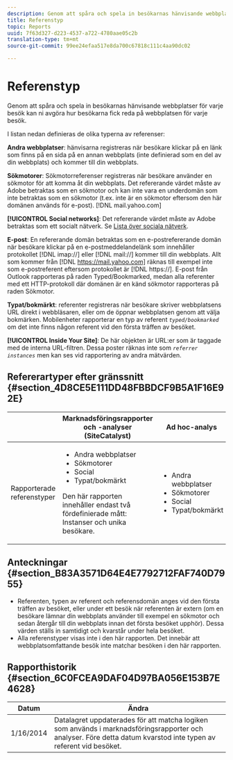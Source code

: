```yaml
---
description: Genom att spåra och spela in besökarnas hänvisande webbplatser för varje besök kan ni avgöra hur besökarna fick reda på webbplatsen för varje besök.
title: Referenstyp
topic: Reports
uuid: 7f63d327-d223-4537-a722-4780aae05c2b
translation-type: tm+mt
source-git-commit: 99ee24efaa517e8da700c67818c111c4aa90dc02

---
```



# Referenstyp

Genom att spåra och spela in besökarnas hänvisande webbplatser för varje besök kan ni avgöra hur besökarna fick reda på webbplatsen för varje besök.

I listan nedan definieras de olika typerna av referenser:

**Andra webbplatser**: hänvisarna registreras när besökare klickar på en länk som finns på en sida på en annan webbplats (inte definierad som en del av din webbplats) och kommer till din webbplats.

**Sökmotorer**: Sökmotorreferenser registreras när besökare använder en sökmotor för att komma åt din webbplats. Det refererande värdet måste av Adobe betraktas som en sökmotor och kan inte vara en underdomän som inte betraktas som en sökmotor (t.ex. inte är en sökmotor eftersom den här domänen används för e-post). [!DNL mail.yahoo.com]

**[!UICONTROL Social networks]**: Det refererande värdet måste av Adobe betraktas som ett socialt nätverk. Se [Lista över sociala nätverk](https://helpx.adobe.com/analytics/kb/list-social-networks.html).

**E-post**: En refererande domän betraktas som en e-postrefererande domän när besökare klickar på en e-postmeddelandelänk som innehåller protokollet [!DNL imap://] eller [!DNL mail://] kommer till din webbplats. Allt som kommer från [!DNL https://mail.yahoo.com] räknas till exempel inte som e-postreferent eftersom protokollet är [!DNL https://]. E-post från Outlook rapporteras på raden Typed/Bookmarked, medan alla referenter med ett HTTP-protokoll där domänen är en känd sökmotor rapporteras på raden Sökmotor.

**Typat/bokmärkt**: referenter registreras när besökare skriver webbplatsens URL direkt i webbläsaren, eller om de öppnar webbplatsen genom att välja bokmärken. Mobilenheter rapporterar en typ av referent *`typed/bookmarked`* om det inte finns någon referent vid den första träffen av besöket.

**[!UICONTROL Inside Your Site]**: De här objekten är URL:er som är taggade med de interna URL-filtren. Dessa poster räknas inte som *`referrer instances`* men kan ses vid rapportering av andra mätvärden.

## Refererartyper efter gränssnitt {#section_4D8CE5E111DD48FBBDCF9B5A1F16E92E}

<table id="table_EC7423532C7E44DE97B7FC0321585A2B"> 
 <thead> 
  <tr> 
   <th colname="col1" class="entry"> </th> 
   <th colname="col2" class="entry"> Marknadsföringsrapporter och -analyser (SiteCatalyst) </th> 
   <th colname="col3" class="entry"> Ad hoc-analys </th> 
   <th colname="col4" class="entry"> Datalager </th> 
  </tr>
 </thead>
 <tbody> 
  <tr> 
   <td colname="col1"> Rapporterade referenstyper </td> 
   <td colname="col2"> 
    <ul id="ul_EFC8E81EC6DF4CC2AC0E290244FD5859"> 
     <li id="li_686FCAEB04054B9F8A7D2434E8C49F04">Andra webbplatser </li> 
     <li id="li_C232868230AA4A54958B524F3D8FDA35"> Sökmotorer </li> 
     <li id="li_A89BFD0468F74ED7822F64BE4A7332AE"> Social </li> 
     <li id="li_C824E6F7F6E748DD827A95B105ADBADD"> Typat/bokmärkt </li> 
    </ul> <p> Den här rapporten innehåller endast två fördefinierade mått: Instanser och unika besökare. </p> </td> 
   <td colname="col3"> 
    <ul id="ul_FD81EB3C1BD949A39C5A9E9688D25271"> 
     <li id="li_6099E7E03F3843D484808258A332BBE9">Andra webbplatser </li> 
     <li id="li_5AABC02DA7964D578BF8404DA819245D"> Sökmotorer </li> 
     <li id="li_B18907AC7FA1429A893B57634EB7DC6F"> Social </li> 
     <li id="li_7674B67897994E1FA99BCD9B604BCB6E"> Typat/bokmärkt </li> 
    </ul> </td> 
   <td colname="col4"> 
    <ul id="ul_C37ADBEC31D04295BF5CDEA25DB5191A"> 
     <li id="li_81A642C96C674669BA00B2DACA534B8A">Andra webbplatser </li> 
     <li id="li_29B9DA9F2AAD46A69886D34D5E6E43D4"> Sökmotorer </li> 
     <li id="li_E381EEF111F248F99EE39600D616B7C2"> Social </li> 
     <li id="li_596377F4D3C248BEA5191EE2985A2B13"> Typat/bokmärkt </li> 
     <li id="li_A7A72D3D6B9A4CCFB43EDA77ABFDEDBC"> Inuti din webbplats </li> 
    </ul> </td> 
  </tr> 
 </tbody> 
</table>

## Anteckningar {#section_B83A3571D64E4E7792712FAF740D7955}

* Referenten, typen av referent och referensdomän anges vid den första träffen av besöket, eller under ett besök när referenten är extern (om en besökare lämnar din webbplats använder till exempel en sökmotor och sedan återgår till din webbplats innan det första besöket upphör). Dessa värden ställs in samtidigt och kvarstår under hela besöket.
* Alla referenstyper visas inte i den här rapporten. Det innebär att webbplatsomfattande besök inte matchar besöken i den här rapporten.

## Rapporthistorik {#section_6C0FCEA9DAF04D97BA056E153B7E4628}

| Datum | Ändra |
|---|---|
| 1/16/2014 | Datalagret uppdaterades för att matcha logiken som används i marknadsföringsrapporter och analyser. Före detta datum kvarstod inte typen av referent vid besöket. |

